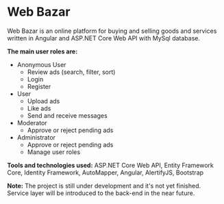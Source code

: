 # Web Bazar
Web Bazar is an online platform for buying and selling goods and services written in Angular and ASP.NET Core Web API with MySql database. 

**The main user roles are:**
- Anonymous User
    - Review ads (search, filter, sort)
    - Login
    - Register
- User
    - Upload ads
    - Like ads
    - Send and receive messages
- Moderator
    - Approve or reject pending ads
- Administrator
    - Approve or reject pending ads
    - Manage user roles

**Tools and technologies used:** ASP.NET Core Web API, Entity Framework Core, Identity Framework, AutoMapper, Angular, AlertifyJS, Bootstrap

**Note:** The project is still under development and it's not yet finished. Service layer will be introduced to the back-end in the near future.